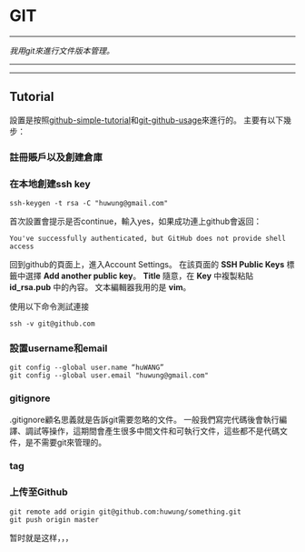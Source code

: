 <link href="/Users/wanghu/phenomenon/personlig/markdown/kevinburke.css" rel="stylesheet"></link>

# GIT

***
_我用git來進行文件版本管理。_

***
***

## Tutorial

設置是按照[github-simple-tutorial](http://wuyuans.com/2012/05/github-simple-tutorial/)和[git-github-usage](http://artori.us/git-github-usage/)來進行的。
主要有以下幾步：

### 註冊賬戶以及創建倉庫
### 在本地創建ssh key

    ssh-keygen -t rsa -C "huwung@gmail.com"
    
首次設置會提示是否continue，輸入yes，如果成功連上github會返回：

    You've successfully authenticated, but GitHub does not provide shell access

回到github的頁面上，進入Account Settings。
在該頁面的 **SSH Public Keys** 標籤中選擇 **Add another public key**。
**Title** 隨意，在 **Key** 中複製粘貼 **id_rsa.pub** 中的內容。
文本編輯器我用的是 **vim**。

使用以下命令測試連接

    ssh -v git@github.com

    
### 設置username和email
    
    git config --global user.name “huWANG”
    git config --global user.email "huwung@gmail.com"

### gitignore
.gitignore顧名思義就是告訴git需要忽略的文件。
一般我們寫完代碼後會執行編譯、調試等操作，這期間會產生很多中間文件和可執行文件，這些都不是代碼文件，是不需要git來管理的。

### tag


### 上传至Github

    git remote add origin git@github.com:huwung/something.git
    git push origin master
    
    
暂时就是这样，，，
